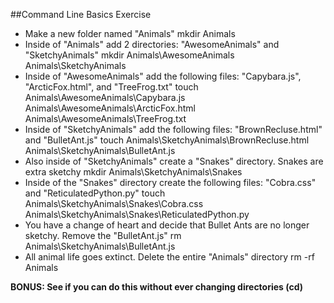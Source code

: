 ##Command Line Basics Exercise

* Make a new folder named "Animals"
	mkdir Animals
* Inside of "Animals" add 2 directories: "AwesomeAnimals" and "SketchyAnimals"
	mkdir Animals\AwesomeAnimals Animals\SketchyAnimals
* Inside of "AwesomeAnimals" add the following files: "Capybara.js", "ArcticFox.html", and "TreeFrog.txt"
	touch Animals\AwesomeAnimals\Capybara.js Animals\AwesomeAnimals\ArcticFox.html Animals\AwesomeAnimals\TreeFrog.txt
* Inside of "SketchyAnimals" add the following files: "BrownRecluse.html" and "BulletAnt.js"
	touch Animals\SketchyAnimals\BrownRecluse.html Animals\SketchyAnimals\BulletAnt.js
* Also inside of "SketchyAnimals" create a "Snakes" directory. Snakes are extra sketchy
	mkdir Animals\SketchyAnimals\Snakes
* Inside of the "Snakes" directory create the following files: "Cobra.css" and "ReticulatedPython.py"
	touch Animals\SketchyAnimals\Snakes\Cobra.css Animals\SketchyAnimals\Snakes\ReticulatedPython.py
* You have a change of heart and decide that Bullet Ants are no longer sketchy. Remove the "BulletAnt.js"
	rm Animals\SketchyAnimals\BulletAnt.js
* All animal life goes extinct. Delete the entire "Animals" directory
	rm -rf Animals

**BONUS: See if you can do this without ever changing directories (cd)**
